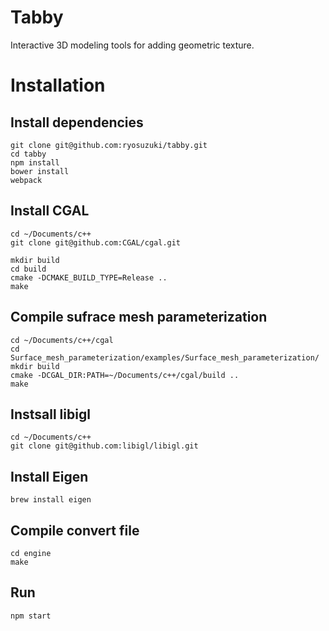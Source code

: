 # Tabby
Interactive 3D modeling tools for adding geometric texture.

# Installation
## Install dependencies
```
git clone git@github.com:ryosuzuki/tabby.git
cd tabby
npm install
bower install
webpack
```

## Install CGAL
```
cd ~/Documents/c++
git clone git@github.com:CGAL/cgal.git

mkdir build
cd build
cmake -DCMAKE_BUILD_TYPE=Release ..
make
```

## Compile sufrace mesh parameterization
```
cd ~/Documents/c++/cgal
cd Surface_mesh_parameterization/examples/Surface_mesh_parameterization/
mkdir build
cmake -DCGAL_DIR:PATH=~/Documents/c++/cgal/build ..
make
```

## Instsall libigl
```
cd ~/Documents/c++
git clone git@github.com:libigl/libigl.git
```

## Install Eigen
```
brew install eigen
```

## Compile convert file
```
cd engine
make
```


## Run
```
npm start
```

